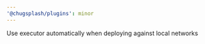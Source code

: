 ```yaml
---
'@chugsplash/plugins': minor
---
```


Use executor automatically when deploying against local networks
